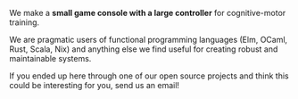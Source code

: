 We make a **small game console with a large controller** for cognitive-motor training.

We are pragmatic users of functional programming languages (Elm, OCaml, Rust, Scala, Nix) and anything else we find useful for creating robust and maintainable systems.

If you ended up here through one of our open source projects and think this could be interesting for you, send us an email!
